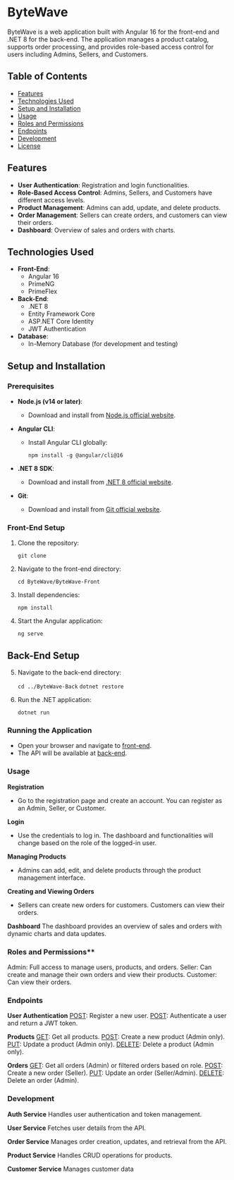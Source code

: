 # ByteWave

ByteWave is a web application built with Angular 16 for the front-end and .NET 8 for the back-end. The application manages a product catalog, supports order processing, and provides role-based access control for users including Admins, Sellers, and Customers.

## Table of Contents

- [Features](#features)
- [Technologies Used](#technologies-used)
- [Setup and Installation](#setup-and-installation)
- [Usage](#usage)
- [Roles and Permissions](#roles-and-permissions)
- [Endpoints](#endpoints)
- [Development](#development)
- [License](#license)

## Features

- **User Authentication**: Registration and login functionalities.
- **Role-Based Access Control**: Admins, Sellers, and Customers have different access levels.
- **Product Management**: Admins can add, update, and delete products.
- **Order Management**: Sellers can create orders, and customers can view their orders.
- **Dashboard**: Overview of sales and orders with charts.

## Technologies Used

- **Front-End**:
  - Angular 16
  - PrimeNG
  - PrimeFlex
- **Back-End**:
  - .NET 8
  - Entity Framework Core
  - ASP.NET Core Identity
  - JWT Authentication
- **Database**:
  - In-Memory Database (for development and testing)

## Setup and Installation

### Prerequisites

- **Node.js (v14 or later)**:
  - Download and install from [Node.js official website](https://nodejs.org/).

- **Angular CLI**:
  - Install Angular CLI globally:

    `npm install -g @angular/cli@16`

- **.NET 8 SDK**:
  - Download and install from [.NET 8 official website](https://dotnet.microsoft.com/download/dotnet/8.0).

- **Git**:
  - Download and install from [Git official website](https://git-scm.com/).

### Front-End Setup

1. Clone the repository:

   `git clone` <repository-url>

2. Navigate to the front-end directory:

   `cd ByteWave/ByteWave-Front`

3. Install dependencies:

   `npm install`

4. Start the Angular application:

   `ng serve`

## Back-End Setup

5. Navigate to the back-end directory:

   `cd ../ByteWave-Back`
   `dotnet restore`

6. Run the .NET application:

   `dotnet run`


### Running the Application
  
  - Open your browser and navigate to [front-end](http://localhost:4200).
  - The API will be available at [back-end](https://localhost:5200/swagger/index.html).

### Usage

  **Registration**
  - Go to the registration page and create an account. You can register as an Admin, Seller, or Customer.

  **Login**
  - Use the credentials to log in. The dashboard and functionalities will change based on the role of the logged-in user.
  
  **Managing Products**
  - Admins can add, edit, and delete products through the product management interface.

  **Creating and Viewing Orders**
  - Sellers can create new orders for customers. Customers can view their orders.

  **Dashboard**
  The dashboard provides an overview of sales and orders with dynamic charts and data updates.

### Roles and Permissions**
  Admin: Full access to manage users, products, and orders.
  Seller: Can create and manage their own orders and view their products.
  Customer: Can view their orders.

### Endpoints

  **User Authentication**
  [POST](/api/auth/register): Register a new user.
  [POST](/api/auth/login): Authenticate a user and return a JWT token.

  **Products**
  [GET](/api/products): Get all products.
  [POST](/api/products): Create a new product (Admin only).
  [PUT](/api/products/{id}): Update a product (Admin only).
  [DELETE](/api/products/{id}): Delete a product (Admin only).

  **Orders**
  [GET](/api/orders): Get all orders (Admin) or filtered orders based on role.
  [POST](/api/orders): Create a new order (Seller).
  [PUT](/api/orders/{id}): Update an order (Seller/Admin).
  [DELETE](/api/orders/{id}): Delete an order (Admin).

### Development

  **Auth Service**
  Handles user authentication and token management.

  **User Service**
  Fetches user details from the API.
  
  **Order Service**
  Manages order creation, updates, and retrieval from the API.
  
  **Product Service**
  Handles CRUD operations for products.
  
  **Customer Service**
  Manages customer data 

